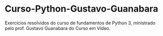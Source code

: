 # Curso-Python-Gustavo-Guanabara
Exercícios resolvidos do curso de fundamentos de Python 3, ministrado pelo prof. Gustavo Guanabara do Curso em Vídeo.
